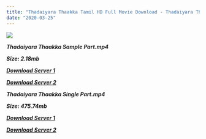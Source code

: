 ```yaml
---
title: "Thadaiyara Thaakka Tamil HD Full Movie Download - Thadaiyara Thaakka Tamil HD Movie Download"
date: "2020-03-25"
---
```


[![](https://2.bp.blogspot.com/-yaoH8SjSe8c/XMM37A7DboI/AAAAAAAABCQ/WQ59rR7gWNE1Wp8HMLr8jAx_iVghV3rPACLcBGAs/s320/Thadaiyara-Thaakka-2012.jpg)](https://2.bp.blogspot.com/-yaoH8SjSe8c/XMM37A7DboI/AAAAAAAABCQ/WQ59rR7gWNE1Wp8HMLr8jAx_iVghV3rPACLcBGAs/s1600/Thadaiyara-Thaakka-2012.jpg)

**_Thadaiyara Thaakka Sample Part.mp4_**

**_Size: 2.18mb_**

**_[Download Server 1](http://p1.wetransfer.vip/files/Tamil{8713b6b5f6e59cdcf244c33a3a7a492372c7347c9d869ddefa7d70dd3612d3d9}20Movies/Tamil{8713b6b5f6e59cdcf244c33a3a7a492372c7347c9d869ddefa7d70dd3612d3d9}20Recent{8713b6b5f6e59cdcf244c33a3a7a492372c7347c9d869ddefa7d70dd3612d3d9}20Movies/Thadaiyara{8713b6b5f6e59cdcf244c33a3a7a492372c7347c9d869ddefa7d70dd3612d3d9}20Thaakka{8713b6b5f6e59cdcf244c33a3a7a492372c7347c9d869ddefa7d70dd3612d3d9}20(2012)/Thadaiyara{8713b6b5f6e59cdcf244c33a3a7a492372c7347c9d869ddefa7d70dd3612d3d9}20Thaakka{8713b6b5f6e59cdcf244c33a3a7a492372c7347c9d869ddefa7d70dd3612d3d9}20HDRip/Thadaiyara{8713b6b5f6e59cdcf244c33a3a7a492372c7347c9d869ddefa7d70dd3612d3d9}20Thaakka{8713b6b5f6e59cdcf244c33a3a7a492372c7347c9d869ddefa7d70dd3612d3d9}20(2012){8713b6b5f6e59cdcf244c33a3a7a492372c7347c9d869ddefa7d70dd3612d3d9}20Sample{8713b6b5f6e59cdcf244c33a3a7a492372c7347c9d869ddefa7d70dd3612d3d9}20(640x360).mp4)_**

**_[Download Server 2](http://p1.wetransfer.vip/files/Tamil{8713b6b5f6e59cdcf244c33a3a7a492372c7347c9d869ddefa7d70dd3612d3d9}20Movies/Tamil{8713b6b5f6e59cdcf244c33a3a7a492372c7347c9d869ddefa7d70dd3612d3d9}20Recent{8713b6b5f6e59cdcf244c33a3a7a492372c7347c9d869ddefa7d70dd3612d3d9}20Movies/Thadaiyara{8713b6b5f6e59cdcf244c33a3a7a492372c7347c9d869ddefa7d70dd3612d3d9}20Thaakka{8713b6b5f6e59cdcf244c33a3a7a492372c7347c9d869ddefa7d70dd3612d3d9}20(2012)/Thadaiyara{8713b6b5f6e59cdcf244c33a3a7a492372c7347c9d869ddefa7d70dd3612d3d9}20Thaakka{8713b6b5f6e59cdcf244c33a3a7a492372c7347c9d869ddefa7d70dd3612d3d9}20HDRip/Thadaiyara{8713b6b5f6e59cdcf244c33a3a7a492372c7347c9d869ddefa7d70dd3612d3d9}20Thaakka{8713b6b5f6e59cdcf244c33a3a7a492372c7347c9d869ddefa7d70dd3612d3d9}20(2012){8713b6b5f6e59cdcf244c33a3a7a492372c7347c9d869ddefa7d70dd3612d3d9}20Sample{8713b6b5f6e59cdcf244c33a3a7a492372c7347c9d869ddefa7d70dd3612d3d9}20(640x360).mp4)_**

**_Thadaiyara Thaakka Single Part.mp4_**

**_Size: 475.74mb_**

**_[Download Server 1](http://p1.wetransfer.vip/files/Tamil{8713b6b5f6e59cdcf244c33a3a7a492372c7347c9d869ddefa7d70dd3612d3d9}20Movies/Tamil{8713b6b5f6e59cdcf244c33a3a7a492372c7347c9d869ddefa7d70dd3612d3d9}20Recent{8713b6b5f6e59cdcf244c33a3a7a492372c7347c9d869ddefa7d70dd3612d3d9}20Movies/Thadaiyara{8713b6b5f6e59cdcf244c33a3a7a492372c7347c9d869ddefa7d70dd3612d3d9}20Thaakka{8713b6b5f6e59cdcf244c33a3a7a492372c7347c9d869ddefa7d70dd3612d3d9}20(2012)/Thadaiyara{8713b6b5f6e59cdcf244c33a3a7a492372c7347c9d869ddefa7d70dd3612d3d9}20Thaakka{8713b6b5f6e59cdcf244c33a3a7a492372c7347c9d869ddefa7d70dd3612d3d9}20HDRip/Thadaiyara{8713b6b5f6e59cdcf244c33a3a7a492372c7347c9d869ddefa7d70dd3612d3d9}20Thaakka{8713b6b5f6e59cdcf244c33a3a7a492372c7347c9d869ddefa7d70dd3612d3d9}20(2012){8713b6b5f6e59cdcf244c33a3a7a492372c7347c9d869ddefa7d70dd3612d3d9}20Single{8713b6b5f6e59cdcf244c33a3a7a492372c7347c9d869ddefa7d70dd3612d3d9}20Part{8713b6b5f6e59cdcf244c33a3a7a492372c7347c9d869ddefa7d70dd3612d3d9}20(640x360).mp4)_**

**_[Download Server 2](http://p1.wetransfer.vip/files/Tamil{8713b6b5f6e59cdcf244c33a3a7a492372c7347c9d869ddefa7d70dd3612d3d9}20Movies/Tamil{8713b6b5f6e59cdcf244c33a3a7a492372c7347c9d869ddefa7d70dd3612d3d9}20Recent{8713b6b5f6e59cdcf244c33a3a7a492372c7347c9d869ddefa7d70dd3612d3d9}20Movies/Thadaiyara{8713b6b5f6e59cdcf244c33a3a7a492372c7347c9d869ddefa7d70dd3612d3d9}20Thaakka{8713b6b5f6e59cdcf244c33a3a7a492372c7347c9d869ddefa7d70dd3612d3d9}20(2012)/Thadaiyara{8713b6b5f6e59cdcf244c33a3a7a492372c7347c9d869ddefa7d70dd3612d3d9}20Thaakka{8713b6b5f6e59cdcf244c33a3a7a492372c7347c9d869ddefa7d70dd3612d3d9}20HDRip/Thadaiyara{8713b6b5f6e59cdcf244c33a3a7a492372c7347c9d869ddefa7d70dd3612d3d9}20Thaakka{8713b6b5f6e59cdcf244c33a3a7a492372c7347c9d869ddefa7d70dd3612d3d9}20(2012){8713b6b5f6e59cdcf244c33a3a7a492372c7347c9d869ddefa7d70dd3612d3d9}20Single{8713b6b5f6e59cdcf244c33a3a7a492372c7347c9d869ddefa7d70dd3612d3d9}20Part{8713b6b5f6e59cdcf244c33a3a7a492372c7347c9d869ddefa7d70dd3612d3d9}20(640x360).mp4)_**
